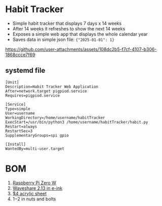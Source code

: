# Habit Tracker

- Simple habit tracker that displays 7 days x 14 weeks
- After 14 weeks it refreshes to show the next 14 weeks
- Exposes a simple web app that displays the whole calendar year
- Saves data in simple json file: `{"2025-01-01": 1}`



https://github.com/user-attachments/assets/108dc2b5-f7cf-4107-b306-1868ccce7f69



## systemd file

```
[Unit]
Description=Habit Tracker Web Application
After=network.target pigpiod.service
Requires=pigpiod.service

[Service]
Type=simple
User=username
WorkingDirectory=/home/username/habitTracker
ExecStart=/usr/bin/python3 /home/username/habitTracker/habit.py
Restart=always
RestartSec=3
SupplementaryGroups=spi gpio

[Install]
WantedBy=multi-user.target
```

# BOM

1. [Raspberry Pi Zero W](https://www.raspberrypi.com/products/raspberry-pi-zero-w/)
2. [Waveshare 2.13 in e-ink](https://www.waveshare.com/2.13inch-e-paper-hat.htm)
3. [$4 acrylic sheet](https://www.lowes.com/pd/OPTIX-0-08-in-T-x-8-in-W-x-10-in-L-Clear-Acrylic-Sheet/3143395)
4. $1-$2 in nuts and bolts

